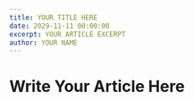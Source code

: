 ```yaml
---
title: YOUR TITLE HERE
date: 2029-11-11 00:00:00
excerpt: YOUR ARTICLE EXCERPT
author: YOUR NAME
---
```


# Write Your Article Here